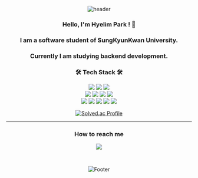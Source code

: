 <div align="center">

![header](https://capsule-render.vercel.app/api?type=waving&color=3474d1&height=150&section=header&text=HyelimPark&fontColor=ffffff&fontSize=70&animation=twinkling)


<h3>Hello, I'm Hyelim Park ! 👋</h3>
<h3>I am a software student of SungKyunKwan University.</h3>
<h3>Currently I am studying backend development.</h3>


<h3 align="center">🛠 Tech Stack 🛠</h3>

<img src="https://img.shields.io/badge/java-007396?style=for-the-badge&logo=java&logoColor=white"> 
<img src="https://img.shields.io/badge/python-3776AB?style=for-the-badge&logo=python&logoColor=white"> 
<img src="https://img.shields.io/badge/c++-00599C?style=for-the-badge&logo=c%2B%2B&logoColor=white">
<br>
<img src="https://img.shields.io/badge/mysql-4479A1?style=for-the-badge&logo=mysql&logoColor=white"> 
<img src="https://img.shields.io/badge/mariaDB-003545?style=for-the-badge&logo=mariaDB&logoColor=white"> 
<img src="https://img.shields.io/badge/spring-6DB33F?style=for-the-badge&logo=spring&logoColor=white"> 
<img src="https://img.shields.io/badge/Android-3DDC84?style=for-the-badge&logo=Android&logoColor=white"/>
<br>
<img src="https://img.shields.io/badge/html5-E34F26?style=for-the-badge&logo=html5&logoColor=white"> 
<img src="https://img.shields.io/badge/css-1572B6?style=for-the-badge&logo=css3&logoColor=white"> 
<img src="https://img.shields.io/badge/javascript-F7DF1E?style=for-the-badge&logo=javascript&logoColor=black"> 
<img src="https://img.shields.io/badge/jquery-0769AD?style=for-the-badge&logo=jquery&logoColor=white">
<img src="https://img.shields.io/badge/vue.js-4FC08D?style=for-the-badge&logo=vue.js&logoColor=white"> 



[![Solved.ac Profile](http://mazassumnida.wtf/api/v2/generate_badge?boj=djc06048)](https://solved.ac/djc06048/)
  
---


<h3 align="center"> How to reach me </h3>
<p align="center">
<a href="mailto:gsafe1213@gmail.com">
    <img src="https://img.shields.io/badge/Gmail-d14836?style=for-the-badge&logo=Gmail&logoColor=white&link=mailto:gsafe1213@gmail.com"/>
</a>
</p>
<br>

![Footer](https://capsule-render.vercel.app/api?type=waving&color=3474d3&height=200&section=footer)

</div>
